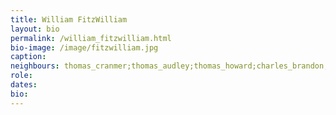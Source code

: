 ```yaml
---
title: William FitzWilliam
layout: bio
permalink: /william_fitzwilliam.html
bio-image: /image/fitzwilliam.jpg
caption:
neighbours: thomas_cranmer;thomas_audley;thomas_howard;charles_brandon;robert_radcliffe;edward_seymour;john_russell;cuthbert_tunstall;stephen_gardiner;william_sands;thomas_cheyney;william_kingston;anthony_browne;anthony_wingfield;thomas_wriothesley;rafe_sadler;richard_rich;john_baker
role:
dates:
bio:
---
```


